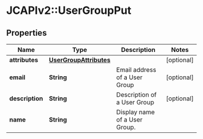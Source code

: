 # JCAPIv2::UserGroupPut

## Properties
Name | Type | Description | Notes
------------ | ------------- | ------------- | -------------
**attributes** | [**UserGroupAttributes**](UserGroupAttributes.md) |  | [optional] 
**email** | **String** | Email address of a User Group | [optional] 
**description** | **String** | Description of a User Group | [optional] 
**name** | **String** | Display name of a User Group. | 


